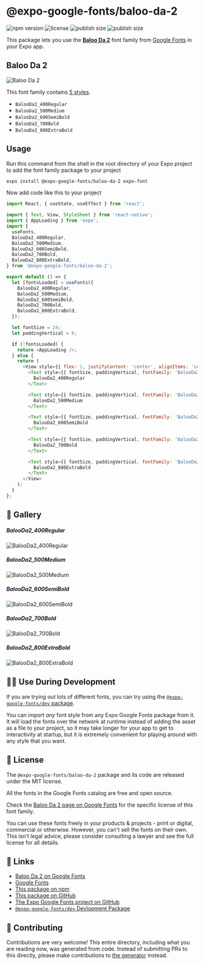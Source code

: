 # @expo-google-fonts/baloo-da-2

![npm version](https://flat.badgen.net/npm/v/@expo-google-fonts/baloo-da-2)
![license](https://flat.badgen.net/github/license/expo/google-fonts)
![publish size](https://flat.badgen.net/packagephobia/install/@expo-google-fonts/baloo-da-2)
![publish size](https://flat.badgen.net/packagephobia/publish/@expo-google-fonts/baloo-da-2)

This package lets you use the [**Baloo Da 2**](https://fonts.google.com/specimen/Baloo+Da+2) font family from [Google Fonts](https://fonts.google.com/) in your Expo app.

## Baloo Da 2

![Baloo Da 2](./font-family.png)

This font family contains [5 styles](#-gallery).

- `BalooDa2_400Regular`
- `BalooDa2_500Medium`
- `BalooDa2_600SemiBold`
- `BalooDa2_700Bold`
- `BalooDa2_800ExtraBold`

## Usage

Run this command from the shell in the root directory of your Expo project to add the font family package to your project
```sh
expo install @expo-google-fonts/baloo-da-2 expo-font
```

Now add code like this to your project
```js
import React, { useState, useEffect } from 'react';

import { Text, View, StyleSheet } from 'react-native';
import { AppLoading } from 'expo';
import {
  useFonts,
  BalooDa2_400Regular,
  BalooDa2_500Medium,
  BalooDa2_600SemiBold,
  BalooDa2_700Bold,
  BalooDa2_800ExtraBold,
} from '@expo-google-fonts/baloo-da-2';

export default () => {
  let [fontsLoaded] = useFonts({
    BalooDa2_400Regular,
    BalooDa2_500Medium,
    BalooDa2_600SemiBold,
    BalooDa2_700Bold,
    BalooDa2_800ExtraBold,
  });

  let fontSize = 24;
  let paddingVertical = 6;

  if (!fontsLoaded) {
    return <AppLoading />;
  } else {
    return (
      <View style={{ flex: 1, justifyContent: 'center', alignItems: 'center' }}>
        <Text style={{ fontSize, paddingVertical, fontFamily: 'BalooDa2_400Regular' }}>
          BalooDa2_400Regular
        </Text>

        <Text style={{ fontSize, paddingVertical, fontFamily: 'BalooDa2_500Medium' }}>
          BalooDa2_500Medium
        </Text>

        <Text style={{ fontSize, paddingVertical, fontFamily: 'BalooDa2_600SemiBold' }}>
          BalooDa2_600SemiBold
        </Text>

        <Text style={{ fontSize, paddingVertical, fontFamily: 'BalooDa2_700Bold' }}>
          BalooDa2_700Bold
        </Text>

        <Text style={{ fontSize, paddingVertical, fontFamily: 'BalooDa2_800ExtraBold' }}>
          BalooDa2_800ExtraBold
        </Text>
      </View>
    );
  }
};

```

## 🔡 Gallery

##### BalooDa2_400Regular
![BalooDa2_400Regular](./BalooDa2_400Regular.ttf.png)

##### BalooDa2_500Medium
![BalooDa2_500Medium](./BalooDa2_500Medium.ttf.png)

##### BalooDa2_600SemiBold
![BalooDa2_600SemiBold](./BalooDa2_600SemiBold.ttf.png)

##### BalooDa2_700Bold
![BalooDa2_700Bold](./BalooDa2_700Bold.ttf.png)

##### BalooDa2_800ExtraBold
![BalooDa2_800ExtraBold](./BalooDa2_800ExtraBold.ttf.png)


## 👩‍💻 Use During Development

If you are trying out lots of different fonts, you can try using the [`@expo-google-fonts/dev` package](https://github.com/expo/google-fonts/tree/master/font-packages/dev#readme).

You can import *any* font style from any Expo Google Fonts package from it. It will load the fonts
over the network at runtime instead of adding the asset as a file to your project, so it may take longer
for your app to get to interactivity at startup, but it is extremely convenient
for playing around with any style that you want.

## 📖 License

The `@expo-google-fonts/baloo-da-2` package and its code are released under the MIT license.

All the fonts in the Google Fonts catalog are free and open source.

Check the [Baloo Da 2 page on Google Fonts](https://fonts.google.com/specimen/Baloo+Da+2) for the specific license of this font family.

You can use these fonts freely in your products & projects - print or digital, commercial or otherwise. However, you can't sell the fonts on their own. This isn't legal advice, please consider consulting a lawyer and see the full license for all details.

## 🔗 Links

- [Baloo Da 2 on Google Fonts](https://fonts.google.com/specimen/Baloo+Da+2)
- [Google Fonts](https://fonts.google.com/)
- [This package on npm](https://www.npmjs.com/package/@expo-google-fonts/baloo-da-2)
- [This package on GitHub](https://github.com/expo/google-fonts/tree/master/font-packages/baloo-da-2)
- [The Expo Google Fonts project on GitHub](https://github.com/expo/google-fonts)
- [`@expo-google-fonts/dev` Devlopment Package](https://github.com/expo/google-fonts/tree/master/font-packages/dev)

## 🤝 Contributing

Contributions are very welcome! This entire directory, including what you are reading now, was generated from code. Instead of submitting PRs to this directly, please make contributions to [the generator](https://github.com/expo/google-fonts/tree/master/packages/generator) instead.

